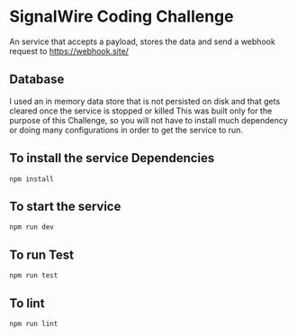 # SignalWire Coding Challenge

An service that accepts a payload, stores the data and send a webhook request to https://webhook.site/

## Database

I used an in memory data store that is not persisted on disk and that gets cleared once the service is stopped or killed
This was built only for the purpose of this Challenge, so you will not have to install much dependency or doing
many configurations in order to get the service to run.

## To install the service Dependencies

```
npm install
```

## To start the service

```
npm run dev
```

## To run Test

```
npm run test
```

## To lint

```
npm run lint
```
